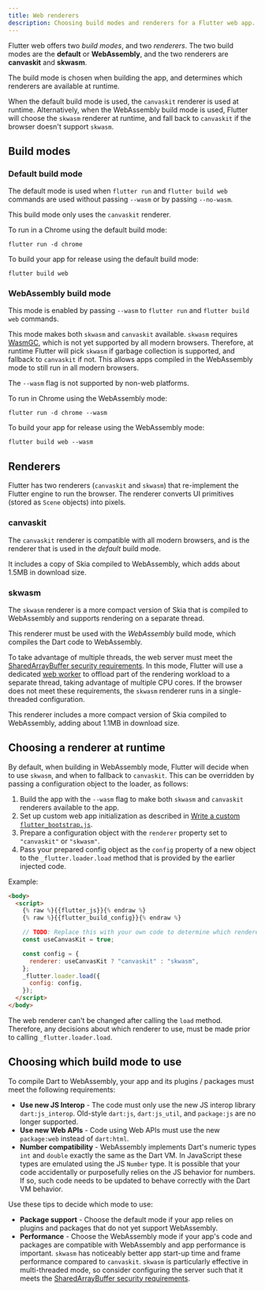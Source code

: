 ```yaml
---
title: Web renderers
description: Choosing build modes and renderers for a Flutter web app.
---
```


Flutter web offers two _build modes_, and two _renderers_.
The two build modes are the **default** or **WebAssembly**,
and the two renderers are **canvaskit** and **skwasm**.

The build mode is chosen when building the app,
and determines which renderers are available at runtime.

When the default build mode is used,
the `canvaskit` renderer is used at runtime.
Alternatively, when the WebAssembly build mode is used,
Flutter will choose the `skwasm` renderer at runtime,
and fall back to `canvaskit` if the browser doesn't support `skwasm`.

## Build modes

### Default build mode

The default mode is used when `flutter run` and `flutter build web` commands are
used without passing `--wasm` or by passing `--no-wasm`.

This build mode only uses the `canvaskit` renderer.

To run in a Chrome using the default build mode:

```console
flutter run -d chrome
```

To build your app for release using the default build mode:

```console
flutter build web
```

### WebAssembly build mode

This mode is enabled by passing `--wasm` to `flutter run` and
`flutter build web` commands.

This mode makes both `skwasm` and `canvaskit` available. `skwasm` requires
[WasmGC][], which is not yet supported by all modern browsers.
Therefore, at runtime Flutter will pick `skwasm` if garbage collection is
supported, and fallback to `canvaskit` if not. This allows apps compiled in the
WebAssembly mode to still run in all modern browsers.

The `--wasm` flag is not supported by non-web platforms.

To run in Chrome using the WebAssembly mode:

```console
flutter run -d chrome --wasm
```

To build your app for release using the WebAssembly mode:

```console
flutter build web --wasm
```

## Renderers

Flutter has two renderers (`canvaskit` and `skwasm`)
that re-implement the Flutter engine to run the browser. 
The renderer converts UI primitives (stored as `Scene` objects) into
pixels.

### canvaskit

The `canvaskit` renderer is compatible with all modern browsers, and is the 
renderer that is used in the _default_ build mode.

It includes a copy of Skia compiled to WebAssembly, which adds
about 1.5MB in download size.

### skwasm

The `skwasm` renderer is a more compact version of Skia
that is compiled to WebAssembly and supports rendering on a separate thread.

This renderer must be used with the _WebAssembly_ build mode,
which compiles the Dart code to WebAssembly.

To take advantage of multiple threads,
the web server must meet the [SharedArrayBuffer security requirements][].
In this mode,
Flutter will use a dedicated [web worker][] to offload part of the rendering
workload to a separate thread,
taking advantage of multiple CPU cores.
If the browser does not meet these requirements,
the `skwasm` renderer runs in a single-threaded configuration.

This renderer includes a more compact version of Skia compiled to WebAssembly,
adding about 1.1MB in download size.

## Choosing a renderer at runtime

By default, when building in WebAssembly mode, Flutter will decide when to
use `skwasm`, and when to fallback to `canvaskit`. This can be overridden by
passing a configuration object to the loader, as follows:

 1. Build the app with the `--wasm` flag to make both `skwasm` and `canvaskit`
    renderers available to the app.
 1. Set up custom web app initialization as described in
    [Write a custom `flutter_bootstrap.js`][custom-bootstrap].
 1. Prepare a configuration object with the `renderer` property set to
    `"canvaskit"` or `"skwasm"`.
 1. Pass your prepared config object as the `config` property of
    a new object to the `_flutter.loader.load` method that is
    provided by the earlier injected code.

Example:

```html highlightLines=9-14
<body>
  <script>
    {% raw %}{{flutter_js}}{% endraw %}
    {% raw %}{{flutter_build_config}}{% endraw %}

    // TODO: Replace this with your own code to determine which renderer to use.
    const useCanvasKit = true;

    const config = {
      renderer: useCanvasKit ? "canvaskit" : "skwasm",
    };
    _flutter.loader.load({
      config: config,
    });
  </script>
</body>
```

The web renderer can't be changed after calling the `load` method. Therefore,
any decisions about which renderer to use, must be made prior to calling
`_flutter.loader.load`.

[custom-bootstrap]: /platform-integration/web/initialization#custom-bootstrap-js
[customizing-web-init]: /platform-integration/web/initialization

## Choosing which build mode to use

To compile Dart to WebAssembly,
your app and its plugins / packages must meet the following requirements:

- **Use new JS Interop** - 
  The code must only use the new JS interop library `dart:js_interop`. Old-style
  `dart:js`, `dart:js_util`, and `package:js` are no longer supported.
- **Use new Web APIs** -
  Code using Web APIs must use the new `package:web` instead of `dart:html`.
- **Number compatibility** -
  WebAssembly implements Dart's numeric types `int` and `double` exactly the
  same as the Dart VM. In JavaScript these types are emulated using the JS
  `Number` type. It is possible that your code accidentally or purposefully
  relies on the JS behavior for numbers. If so, such code needs to be updated to
  behave correctly with the Dart VM behavior.

Use these tips to decide which mode to use:

* **Package support** - Choose the default mode if your app relies on plugins and packages that do
  not yet support WebAssembly.
* **Performance** -
  Choose the WebAssembly mode if your app's code and packages are compatible
  with WebAssembly and app performance is important. `skwasm` has noticeably
  better app start-up time and frame performance compared to `canvaskit`.
  `skwasm` is particularly effective in multi-threaded mode, so consider
  configuring the server such that it meets the
  [SharedArrayBuffer security requirements][].

[canvaskit]: https://skia.org/docs/user/modules/canvaskit/
[file an issue]: {{site.repo.flutter}}/issues/new?title=[web]:+%3Cdescribe+issue+here%3E&labels=%E2%98%B8+platform-web&body=Describe+your+issue+and+include+the+command+you%27re+running,+flutter_web%20version,+browser+version
[web worker]: https://developer.mozilla.org/en-US/docs/Web/API/Web_Workers_API
[WasmGC]: https://developer.chrome.com/blog/wasmgc
[SharedArrayBuffer security requirements]: https://developer.mozilla.org/en-US/docs/Web/JavaScript/Reference/Global_Objects/SharedArrayBuffer#security_requirements
